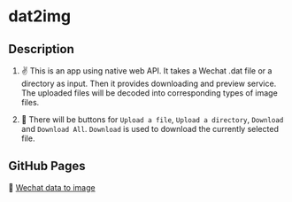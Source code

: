 # dat2img

## Description
1. ✌ This is an app using native web API. It takes a Wechat .dat file or a directory as input. Then it provides downloading and preview service. The uploaded files will be decoded into corresponding types of image files. 

1. 🍧 There will be buttons for `Upload a file`, `Upload a directory`, `Download` and `Download All`. `Download` is used to download the currently selected file.

## GitHub Pages
🎨 [Wechat data to image](https://ginxian.github.io/dat2img/)